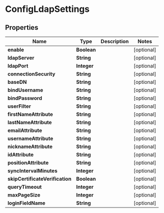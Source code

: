 
# ConfigLdapSettings

## Properties
Name | Type | Description | Notes
------------ | ------------- | ------------- | -------------
**enable** | **Boolean** |  |  [optional]
**ldapServer** | **String** |  |  [optional]
**ldapPort** | **Integer** |  |  [optional]
**connectionSecurity** | **String** |  |  [optional]
**baseDN** | **String** |  |  [optional]
**bindUsername** | **String** |  |  [optional]
**bindPassword** | **String** |  |  [optional]
**userFilter** | **String** |  |  [optional]
**firstNameAttribute** | **String** |  |  [optional]
**lastNameAttribute** | **String** |  |  [optional]
**emailAttribute** | **String** |  |  [optional]
**usernameAttribute** | **String** |  |  [optional]
**nicknameAttribute** | **String** |  |  [optional]
**idAttribute** | **String** |  |  [optional]
**positionAttribute** | **String** |  |  [optional]
**syncIntervalMinutes** | **Integer** |  |  [optional]
**skipCertificateVerification** | **Boolean** |  |  [optional]
**queryTimeout** | **Integer** |  |  [optional]
**maxPageSize** | **Integer** |  |  [optional]
**loginFieldName** | **String** |  |  [optional]



